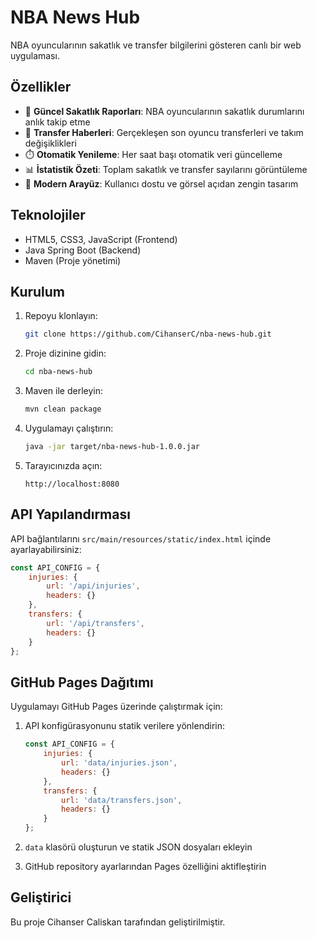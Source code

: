 # NBA News Hub

NBA oyuncularının sakatlık ve transfer bilgilerini gösteren canlı bir web uygulaması.

## Özellikler

- 🏥 **Güncel Sakatlık Raporları**: NBA oyuncularının sakatlık durumlarını anlık takip etme
- 🔄 **Transfer Haberleri**: Gerçekleşen son oyuncu transferleri ve takım değişiklikleri
- ⏱️ **Otomatik Yenileme**: Her saat başı otomatik veri güncelleme
- 📊 **İstatistik Özeti**: Toplam sakatlık ve transfer sayılarını görüntüleme
- 🎨 **Modern Arayüz**: Kullanıcı dostu ve görsel açıdan zengin tasarım

## Teknolojiler

- HTML5, CSS3, JavaScript (Frontend)
- Java Spring Boot (Backend)
- Maven (Proje yönetimi)

## Kurulum

1. Repoyu klonlayın:
   ```bash
   git clone https://github.com/CihanserC/nba-news-hub.git
   ```

2. Proje dizinine gidin:
   ```bash
   cd nba-news-hub
   ```

3. Maven ile derleyin:
   ```bash
   mvn clean package
   ```

4. Uygulamayı çalıştırın:
   ```bash
   java -jar target/nba-news-hub-1.0.0.jar
   ```

5. Tarayıcınızda açın:
   ```
   http://localhost:8080
   ```

## API Yapılandırması

API bağlantılarını `src/main/resources/static/index.html` içinde ayarlayabilirsiniz:

```javascript
const API_CONFIG = {
    injuries: {
        url: '/api/injuries',
        headers: {}
    },
    transfers: {
        url: '/api/transfers',
        headers: {}
    }
};
```

## GitHub Pages Dağıtımı

Uygulamayı GitHub Pages üzerinde çalıştırmak için:

1. API konfigürasyonunu statik verilere yönlendirin:
   ```javascript
   const API_CONFIG = {
       injuries: {
           url: 'data/injuries.json',
           headers: {}
       },
       transfers: {
           url: 'data/transfers.json',
           headers: {}
       }
   };
   ```

2. `data` klasörü oluşturun ve statik JSON dosyaları ekleyin
3. GitHub repository ayarlarından Pages özelliğini aktifleştirin

## Geliştirici

Bu proje Cihanser Caliskan tarafından geliştirilmiştir.